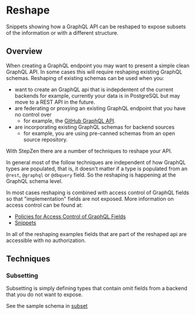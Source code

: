 # Reshape

Snippets showing how a GraphQL API can be reshaped to expose subsets of the information or with a different structure.

## Overview

When creating a GraphQL endpoint you may want to present a simple clean GraphQL API. In some cases this will
require reshaping existing GraphQL schemas. Reshaping of existing schemas can be used when you:

 - want to create an GraphQL api that is indepdentent of the current backends
   for example, currently your data is in PostgreSQL but may move to a REST API in the future.
 - are federating or proxying an existing GraphQL endpoint that you have no control over
   - for example, the [GitHub GraphQL API](https://docs.github.com/en/graphql).
 - are incorporating existing GraphQL schemas for backend sources
   - for example, you are using pre-canned schemas from an open source repository.

With StepZen there are a number of techniques to reshape your API.

In general most of the follow techniques are independent of how GraphQL types are
populated, that is, it doesn't matter if a type is populated from an `@rest`, `@graphql` or `@dbquery` field.
So the reshaping is happening at the GraphQL schema level.

In most cases reshaping is combined with access control of GraphQL fields so that
"implementation" fields are not exposed. More information on access control can be found at:

  - [Policies for Access Control of GraphQL Fields](https://stepzen.com/docs/access-control/access-control-rules)
  - [Snippets](https://github.com/stepzen-dev/snippets#protection)

In all of the reshaping examples fields that are part of the reshaped api are accessible with no authorization.

## Techniques

### Subsetting

Subsetting is simply defining types that contain omit fields from a backend that you do not want to expose.

See the sample schema in [subset](subset/README.md)
